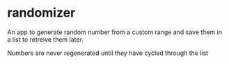 # randomizer

An app to generate random number from a custom range and save them in a list to retreive them later.

Numbers are never regenerated until they have cycled through the list
